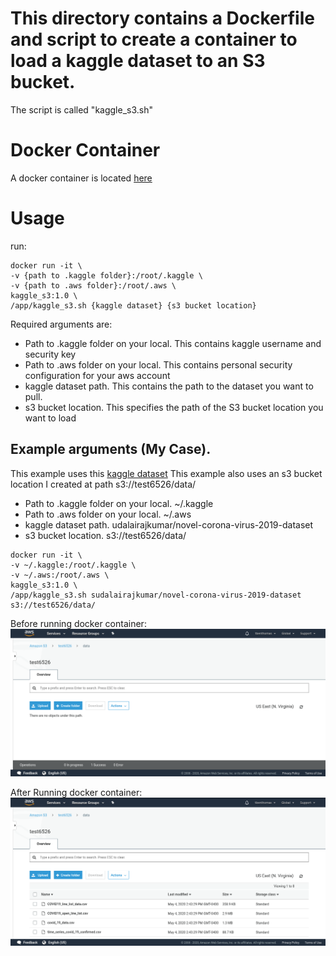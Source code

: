 # This directory contains a Dockerfile and script to create a container to load a kaggle dataset to an S3 bucket. 

The script is called "kaggle_s3.sh"
# Docker Container
A docker container is located [here](https://hub.docker.com/repository/docker/tbenthomas/kaggle_s3/tags?page=1)
# Usage
run: 
```
docker run -it \
-v {path to .kaggle folder}:/root/.kaggle \
-v {path to .aws folder}:/root/.aws \
kaggle_s3:1.0 \
/app/kaggle_s3.sh {kaggle dataset} {s3 bucket location}
```

Required arguments are:
- Path to .kaggle folder on your local. This contains kaggle username and security key
- Path to .aws folder on your local. This contains personal security configuration for your aws account
- kaggle dataset path. This contains the path to the dataset you want to pull.
- s3 bucket location. This specifies the path of the S3 bucket location you want to load

## Example arguments (My Case).
This example uses this [kaggle dataset](https://www.kaggle.com/sudalairajkumar/novel-corona-virus-2019-dataset) 
This example also uses an s3 bucket location I created at path s3://test6526/data/

- Path to .kaggle folder on your local. ~/.kaggle
- Path to .aws folder on your local. ~/.aws
- kaggle dataset path. udalairajkumar/novel-corona-virus-2019-dataset
- s3 bucket location. s3://test6526/data/

```
docker run -it \
-v ~/.kaggle:/root/.kaggle \
-v ~/.aws:/root/.aws \
kaggle_s3:1.0 \
/app/kaggle_s3.sh sudalairajkumar/novel-corona-virus-2019-dataset s3://test6526/data/

```

Before running docker container:
![image](screenshots/before_load.png)

After Running docker container:
![image](screenshots/after_load.png)

